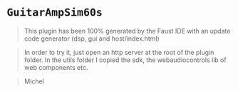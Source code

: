 # `GuitarAmpSim60s`

> This plugin has been 100% generated by the Faust IDE with an update code generator (dsp, gui and host/index.html)

> In order to try it, just open an http server at the root of the plugin folder. In the utils folder I copied the sdk, the webaudiocontrols lib of web components etc.

> Michel